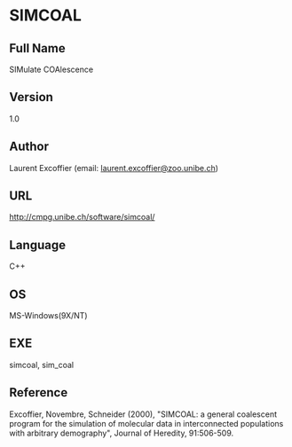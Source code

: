 # SIMCOAL

## Full Name
SIMulate COAlescence

## Version
1.0

## Author
Laurent Excoffier (email: laurent.excoffier@zoo.unibe.ch)

## URL
http://cmpg.unibe.ch/software/simcoal/

## Language
C++

## OS
MS-Windows(9X/NT)

## EXE
simcoal, sim_coal

## Reference
Excoffier, Novembre, Schneider (2000), "SIMCOAL: a general coalescent program for the simulation of molecular data in interconnected populations with arbitrary demography", Journal of Heredity, 91:506-509.